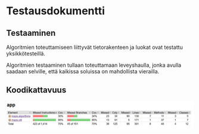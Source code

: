 # Testausdokumentti

## Testaaminen
Algoritmien toteuttamiseen liittyvät tietorakenteen ja luokat ovat testattu yksikkötesteillä.

Algoritmien testaaminen tullaan toteuttamaan leveyshaulla, jonka avulla saadaan selville, että kaikissa soluissa on mahdollista vierailla.


## Koodikattavuus
![alt-text](../kuvat/Testikattavuus.JPG)



